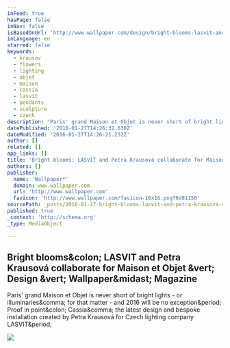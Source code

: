 ```yaml
---
inFeed: true
hasPage: false
inNav: false
isBasedOnUrl: 'http://www.wallpaper.com/design/bright-blooms-lasvit-and-designer-petra-krausov-unveil-hand-blown-pendant-lights-at-maison-et-objet'
inLanguage: en
starred: false
keywords:
  - krausov
  - flowers
  - lighting
  - objet
  - maison
  - cassia
  - lasvit
  - pendants
  - sculpture
  - czech
description: "Paris' grand Maison et Objet is never short of bright lights - or illuminaries, for that matter - and 2016 will be no exception. Proof in point: Cassia, the latest design and bespoke installation created by Petra Krausová for Czech lighting company LASVIT."
datePublished: '2016-01-27T14:26:32.630Z'
dateModified: '2016-01-27T14:26:21.232Z'
author: []
related: []
app_links: []
title: 'Bright blooms: LASVIT and Petra Krausová collaborate for Maison et Objet | Design | Wallpaper* Magazine'
authors: []
publisher:
  name: 'Wallpaper*'
  domain: www.wallpaper.com
  url: 'http://www.wallpaper.com'
  favicon: 'http://www.wallpaper.com/favicon-16x16.png?6d81150'
sourcePath: _posts/2016-01-27-bright-blooms-lasvit-and-petra-krausova-collaborate-for-mai.md
published: true
_context: 'http://schema.org'
_type: MediaObject

---
```

<article style=""><h1>Bright blooms&amp;colon; LASVIT and Petra Krausová collaborate for Maison et Objet &amp;vert; Design &amp;vert; Wallpaper&amp;midast; Magazine</h1><p>Paris' grand Maison et Objet is never short of bright lights - or illuminaries&amp;comma; for that matter - and 2016 will be no exception&amp;period; Proof in point&amp;colon; Cassia&amp;comma; the latest design and bespoke installation created by Petra Krausová for Czech lighting company LASVIT&amp;period;</p><img src="http://cdn.wallpaper.com/main/2016/01/cassia_petra-krausova_p2.jpg" /></article>